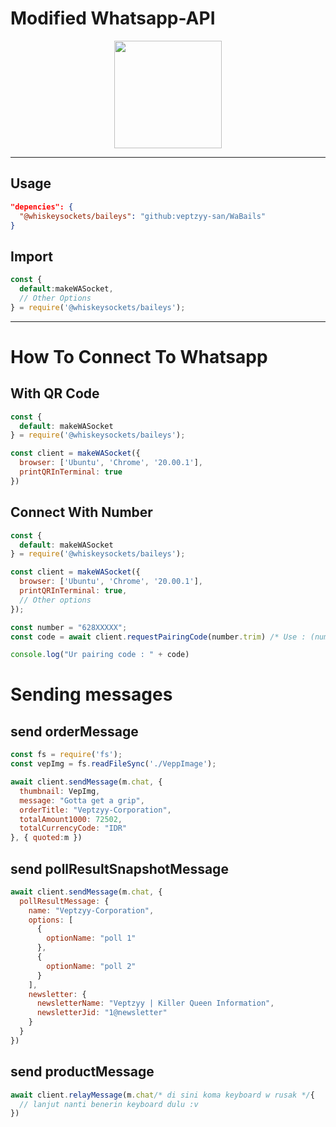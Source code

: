 # Modified Whatsapp-API
<p align='center'>
  <img src="https://files.catbox.moe/dmz4z9.png" width="172">
</p>

--- 

## Usage
```json
"depencies": {
  "@whiskeysockets/baileys": "github:veptzyy-san/WaBails"
}
```
## Import
```javascript
const {
  default:makeWASocket,
  // Other Options 
} = require('@whiskeysockets/baileys');
```

---
# How To Connect To Whatsapp
## With QR Code
```javascript
const {
  default: makeWASocket
} = require('@whiskeysockets/baileys');

const client = makeWASocket({
  browser: ['Ubuntu', 'Chrome', '20.00.1'],
  printQRInTerminal: true
})
```

## Connect With Number
```javascript
const {
  default: makeWASocket
} = require('@whiskeysockets/baileys');

const client = makeWASocket({
  browser: ['Ubuntu', 'Chrome', '20.00.1'],
  printQRInTerminal: true,
  // Other options
});

const number = "628XXXXX";
const code = await client.requestPairingCode(number.trim) /* Use : (number, "YYYYYYYY") for custom-pairing */

console.log("Ur pairing code : " + code)
```

# Sending messages

## send orderMessage
```javascript
const fs = require('fs');
const vepImg = fs.readFileSync('./VeppImage');

await client.sendMessage(m.chat, {
  thumbnail: VepImg,
  message: "Gotta get a grip",
  orderTitle: "Veptzyy-Corporation",
  totalAmount1000: 72502,
  totalCurrencyCode: "IDR"
}, { quoted:m })
```

## send pollResultSnapshotMessage
```javascript
await client.sendMessage(m.chat, {
  pollResultMessage: {
    name: "Veptzyy-Corporation",
    options: [
      {
        optionName: "poll 1"
      },
      {
        optionName: "poll 2"
      }
    ],
    newsletter: {
      newsletterName: "Veptzyy | Killer Queen Information",
      newsletterJid: "1@newsletter"
    }
  }
})
```

## send productMessage
```javascript
await client.relayMessage(m.chat/* di sini koma keyboard w rusak */{
  // lanjut nanti benerin keyboard dulu :v
})
```

